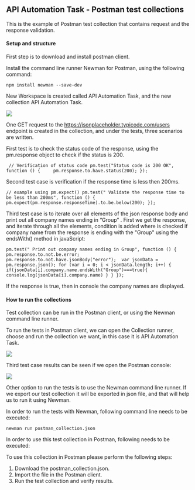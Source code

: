 ## API Automation Task - Postman test collections

This is the example of Postman test collection that contains request and the response validation. 

#### Setup and structure

First step is to download and install postman client.

Install the command line runner Newman for Postman, using the following command:

`npm install newman --save-dev`

New Workspace is created called API Automation Task, and the new collection API Automation Task.

![](C:\Users\Pavilion\Desktop\Capture.PNG)

One GET request to the https://jsonplaceholder.typicode.com/users endpoint is created in the collection, and under the tests, three scenarios are written.

First test is to check the status code of the response, using the pm.response object to check if the status is 200.

` // Verification of status code
pm.test("Status code is 200 OK", function () {
​    pm.response.to.have.status(200);
});`

Second test case is verification if the response time is less then 200ms.

`// example using pm.expect()
pm.test(" Validate the response time to be less than 200ms", function () { 
   pm.expect(pm.response.responseTime).to.be.below(200);
});`

Third test case is to iterate over all elements of the json response body  and print out all company names ending in “Group” . First we get the response, and iterate through all the elements, condition is added where is checked if company name from the response is ending with the "Group" using the endsWith() method in javaScript:

`pm.test(" Print out company names ending in Group", function () { 
pm.response.to.not.be.error;
pm.response.to.not.have.jsonBody("error"); 
var jsonData = pm.response.json();
for (var i = 0; i < jsonData.length; i++) {
​     if(jsonData[i].company.name.endsWith("Group")===true){
​         console.log(jsonData[i].company.name)
 }
 }
});`

If the response is true, then in console the company names are displayed.

#### How to run the collections

Test collection can be run in the Postman client, or using the Newman command line runner.

To run the tests in Postman client, we can open the Collection runner, choose and run the collection we want, in this case it is API Automation Task.

![](C:\Users\Pavilion\Desktop\Capture1.PNG)

Third test case results can be seen if we open the Postman console:

![](C:\Users\Pavilion\Desktop\Capture3.PNG)

Other option to run the tests is to use the Newman command line runner. If we export our test collection it will be exported in json file, and that will help us to run it using Newman.

In order to run the tests with Newman, following command line needs to be executed:

`newman run postman_collection.json`

In order to use this test collection in Postman, following needs to be executed:

To use this collection in Postman please perform the following steps:

1. Download the postman_collection.json.
2. Import the file in the Postman client.
3. Run the test collection and verify results.